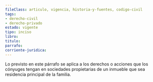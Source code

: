 ```yaml
---
fileClass: articulo, vigencia, historia-y-fuentes, codigo-civil
tags:
- derecho-civil
- derecho-privado
estado: vigente
tipo: inciso
libro:
titulo:
parrafo:
corriente-juridica:
---
```

Lo previsto en este párrafo se aplica a los derechos o acciones que los cónyuges tengan en sociedades propietarias de un inmueble que sea residencia principal de la familia.